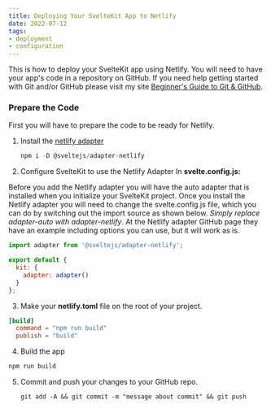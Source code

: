 ```yaml
---
title: Deploying Your SvelteKit App to Netlify
date: 2022-07-12
tags: 
- deployment
- configuration 
---
```


This is how to deploy your SvelteKit app using Netlify. You will need to have your app's code in a repository on GitHub. If you need help getting started with Git and/or GitHub please visit my site [Beginner's Guide to Git & GitHub](https://technotesbycmfred.netlify.app/).

### Prepare the Code

First you will have to prepare the code to be ready for Netlify.

1. Install the [netlify adapter](https://github.com/sveltejs/kit/tree/master/packages/adapter-netlify)
   ```js
   npm i -D @sveltejs/adapter-netlify
   ```
2. Configure SvelteKit to use the Netlify Adapter
   In **svelte.config.js:**

Before you add the Netlify adapter you will have the auto adapter that is installed when you initialize your SvelteKit project. Once you install the Netlify adapter you will need to change the svelte.config.js file, which you can do by switching out the import source as shown below. _Simply replace adapter-auto with adapter-netlify_.
At the Netlify adapter GitHub page they have an example including options you can use, but it will work as is.

```js
import adapter from '@sveltejs/adapter-netlify';

export default {
  kit: {
    adapter: adapter()
  }
};
```

3. Make your **netlify.toml** file on the root of your project. 

```toml
[build]
  command = "npm run build"
  publish = "build"
```

4. Build the app
```js
npm run build
```

5. Commit and push your changes to your GitHub repo.
   ```git
   git add -A && git commit -m "message about commit" && git push
   ```